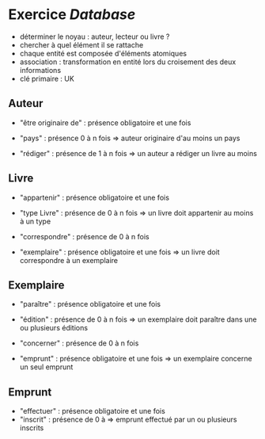 # Exercice *Database*

* déterminer le noyau : auteur, lecteur ou livre ?  
* chercher à quel élément il se rattache  
* chaque entité est composée d'éléments atomiques  
* association : transformation en entité lors du croisement des deux informations
* clé primaire : UK


## Auteur
* "être originaire de" : présence obligatoire et une fois
* "pays" : présence 0 à n fois
=> auteur originaire d'au moins un pays

* "rédiger" : présence de 1 à n fois
=> un auteur a rédiger un livre au moins

## Livre
* "appartenir" : présence obligatoire et une fois
* "type Livre" : présence de 0 à n fois
=> un livre doit appartenir au moins à un type

* "correspondre" : présence de 0 à n fois
* "exemplaire" : présence obligatoire et une fois
=> un livre doit correspondre à un exemplaire

## Exemplaire
* "paraître" : présence obligatoire et une fois
* "édition" : présence de 0 à n fois
=> un exemplaire doit paraître dans une ou plusieurs éditions

* "concerner" : présence de 0 à n fois
* "emprunt" : présence obligatoire et une fois
=> un exemplaire concerne un seul emprunt

## Emprunt
* "effectuer" : présence obligatoire et une fois
* "inscrit" : présence de 0 à
=> emprunt effectué par un ou plusieurs inscrits
